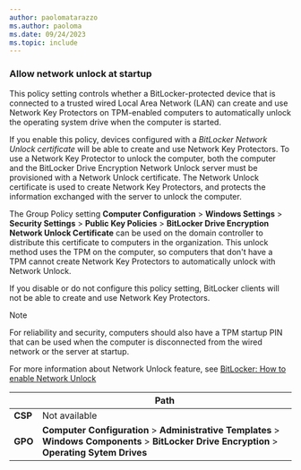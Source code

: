 ```yaml
---
author: paolomatarazzo
ms.author: paoloma
ms.date: 09/24/2023
ms.topic: include
---
```


### Allow network unlock at startup

This policy setting controls whether a BitLocker-protected device that is connected to a trusted wired Local Area Network (LAN) can create and use Network Key Protectors on TPM-enabled computers to automatically unlock the operating system drive when the computer is started.

If you enable this policy, devices configured with a *BitLocker Network Unlock certificate* will be able to create and use Network Key Protectors. To use a Network Key Protector to unlock the computer, both the computer and the BitLocker Drive Encryption Network Unlock server must be provisioned with a Network Unlock certificate. The Network Unlock certificate is used to create Network Key Protectors, and protects the information exchanged with the server to unlock the computer.

The Group Policy setting **Computer Configuration** > **Windows Settings** > **Security Settings** > **Public Key Policies** > **BitLocker Drive Encryption Network Unlock Certificate** can be used on the domain controller to distribute this certificate to computers in the organization. This unlock method uses the TPM on the computer, so computers that don't have a TPM cannot create Network Key Protectors to automatically unlock with Network Unlock.

If you disable or do not configure this policy setting, BitLocker clients will not be able to create and use Network Key Protectors.

> [!NOTE]
> For reliability and security, computers should also have a TPM startup PIN that can be used when the computer is disconnected from the wired network or the server at startup.

For more information about Network Unlock feature, see [BitLocker: How to enable Network Unlock](bitlocker-how-to-enable-network-unlock.md)

|  | Path |
|--|--|
| **CSP** | Not available |
| **GPO** | **Computer Configuration** > **Administrative Templates** > **Windows Components** > **BitLocker Drive Encryption** > **Operating Sytem Drives** |
